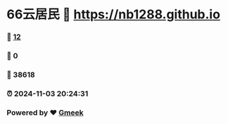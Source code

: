 # 66云居民 :link: https://nb1288.github.io 
### :page_facing_up: [12](https://nb1288.github.io/tag.html) 
### :speech_balloon: 0 
### :hibiscus: 38618 
### :alarm_clock: 2024-11-03 20:24:31 
### Powered by :heart: [Gmeek](https://github.com/Meekdai/Gmeek)
